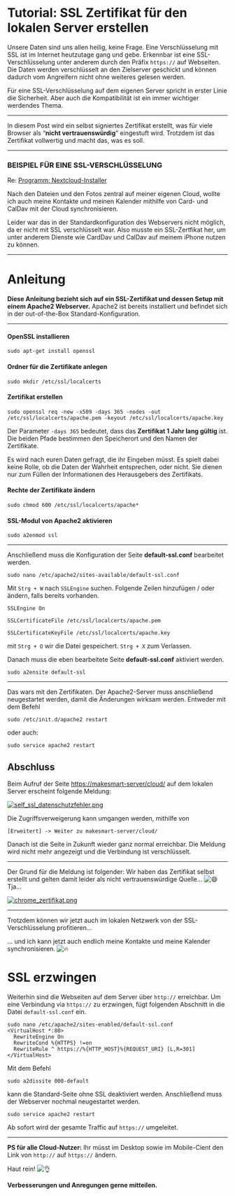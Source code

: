# Tutorial: SSL Zertifikat für den lokalen Server erstellen

Unsere Daten sind uns allen heilig, keine Frage. Eine Verschlüsselung mit SSL ist im Internet heutzutage gang und gebe. Erkennbar ist eine SSL-Verschlüsselung unter anderem durch den Präfix `https://` auf Webseiten. Die Daten werden verschlüsselt an den Zielserver geschickt und können dadurch vom Angreifern nicht ohne weiteres gelesen werden.

Für eine SSL-Verschlüsselung auf dem eigenen Server spricht in erster Linie die Sicherheit. Aber auch die Kompatibilität ist ein immer wichtiger werdendes Thema.

------

In diesem Post wird ein selbst signiertes Zertifikat erstellt, was für viele Browser als “**nicht vertrauenswürdig**” eingestuft wird. Trotzdem ist das Zertifikat vollwertig und macht das, was es soll.

------

###  BEISPIEL FÜR EINE SSL-VERSCHLÜSSELUNG

Re: [Programm: Nextcloud-Installer](https://web.archive.org/web/20220412132626/https://my.makesmart.net/topic/37/programm-nextcloud-installer)

Nach den Dateien und den Fotos zentral auf meiner eigenen Cloud, wollte ich auch meine Kontakte und meinen Kalender mithilfe von Card- und CalDav mit der Cloud synchronisieren.

Leider war das in der Standardkonfiguration des Webservers nicht möglich, da er nicht mit SSL verschlüsselt war. Also musste ein SSL-Zertfikat her, um unter anderem Dienste wie CardDav und CalDav auf meinem iPhone nutzen zu können.

------

#  Anleitung

**Diese Anleitung bezieht sich auf ein SSL-Zertifikat und dessen Setup mit einem Apache2 Webserver.** Apache2 ist bereits installiert und befindet sich in der out-of-the-Box Standard-Konfiguration.

------

####  OpenSSL installieren

```shell
sudo apt-get install openssl
```

####  Ordner für die Zertifikate anlegen

```shell
sudo mkdir /etc/ssl/localcerts
```

####  Zertifikat erstellen

```shell
sudo openssl req -new -x509 -days 365 -nodes -out /etc/ssl/localcerts/apache.pem -keyout /etc/ssl/localcerts/apache.key
```

Der Parameter `-days 365` bedeutet, dass das **Zertifikat 1 Jahr lang gültig** ist.
Die beiden Pfade bestimmen den Speicherort und den Namen der Zertifikate.

Es wird nach euren Daten gefragt, die ihr Eingeben müsst. Es spielt dabei keine Rolle, ob die Daten der Wahrheit entsprechen, oder nicht. Sie dienen nur zum Füllen der Informationen des Herausgebers des Zertifikats.

####  Rechte der Zertifikate ändern

```shell
sudo chmod 600 /etc/ssl/localcerts/apache*
```

####  SSL-Modul von Apache2 aktivieren

```shell
sudo a2enmod ssl
```

------

Anschließend muss die Konfiguration der Seite **default-ssl.conf** bearbeitet werden.

```shell
sudo nano /etc/apache2/sites-available/default-ssl.conf
```

Mit `Strg + W` nach `SSLEngine` suchen.
Folgende Zeilen hinzufügen / oder ändern, falls bereits vorhanden.

```shell
SSLEngine On

SSLCertificateFile /etc/ssl/localcerts/apache.pem

SSLCertificateKeyFile /etc/ssl/localcerts/apache.key
```

mit `Strg + O` wir die Datei gespeichert. `Strg + X` zum Verlassen.

Danach muss die eben bearbeitete Seite **default-ssl.conf** aktiviert werden.

```shell
sudo a2ensite default-ssl
```

------

Das wars mit den Zertifikaten. Der Apache2-Server muss anschließend neugestartet werden, damit die Änderungen wirksam werden. Entweder mit dem Befehl

```shell
sudo /etc/init.d/apache2 restart
```

oder auch:

```shell
sudo service apache2 restart
```

##  Abschluss

Beim Aufruf der Seite [https://makesmart-server/cloud/](https://web.archive.org/web/20220412132626/https://makesmart-server/cloud/) auf dem lokalen Server erscheint folgende Meldung:

[![self_ssl_datenschutzfehler.png](https://web.archive.org/web/20220412132626im_/https://my.makesmart.net/assets/uploads/files/1584543635548-self_ssl_datenschutzfehler.png)](https://web.archive.org/web/20220412132626mp_/https://my.makesmart.net/assets/uploads/files/1584543635548-self_ssl_datenschutzfehler.png)

Die Zugriffsverweigerung kann umgangen werden, mithilfe von

```shell
[Erweitert] -> Weiter zu makesmart-server/cloud/
```

Danach ist die Seite in Zukunft wieder ganz normal erreichbar. Die Meldung wird nicht mehr angezeigt und die Verbindung ist verschlüsselt.

------

Der Grund für die Meldung ist folgender: Wir haben das Zertifikat selbst erstellt und gelten damit leider als nicht vertrauenswürdige Quelle… ![😄](https://web.archive.org/web/20220412132626im_/https://my.makesmart.net/plugins/nodebb-plugin-emoji/emoji/apple/1f604.png?v=chnl3kn5hqg) Tja…

[![chrome_zertifikat.png](https://web.archive.org/web/20220412132626im_/https://my.makesmart.net/assets/uploads/files/1584543785902-chrome_zertifikat.png)](https://web.archive.org/web/20220412132626mp_/https://my.makesmart.net/assets/uploads/files/1584543785902-chrome_zertifikat.png)

------

Trotzdem können wir jetzt auch im lokalen Netzwerk von der SSL-Verschlüsselung profitieren…

… und ich kann jetzt auch endlich meine Kontakte und meine Kalender synchronisieren. ![🔥](https://web.archive.org/web/20220412132626im_/https://my.makesmart.net/plugins/nodebb-plugin-emoji/emoji/apple/1f525.png?v=chnl3kn5hqg)

#  SSL erzwingen

Weiterhin sind die Webseiten auf dem Server über `http://` erreichbar. Um eine Verbindung via `https://` zu erzwingen, fügt folgenden Abschnitt in die Datei `default-ssl.conf` ein.

```shell
sudo nano /etc/apache2/sites-enabled/default-ssl.conf
<VirtualHost *:80>
  RewriteEngine On
  RewriteCond %{HTTPS} !=on
  RewriteRule ^ https://%{HTTP_HOST}%{REQUEST_URI} [L,R=301]
</VirtualHost>
```

Mit dem Befehl

```shell
sudo a2dissite 000-default
```

kann die Standard-Seite ohne SSL deaktiviert werden. Anschließend muss der Webserver nochmal neugestartet werden.

```shell
sudo service apache2 restart
```

Ab sofort wird der gesamte Traffic auf `https://` umgeleitet.

------

**PS für alle Cloud-Nutzer:**
Ihr müsst im Desktop sowie im Mobile-Cient den Link von `http://` auf `https://` ändern.

Haut rein! ![👌](https://web.archive.org/web/20220412132626im_/https://my.makesmart.net/plugins/nodebb-plugin-emoji/emoji/apple/1f44c.png?v=chnl3kn5hqg)

**Verbesserungen und Anregungen gerne mitteilen.**